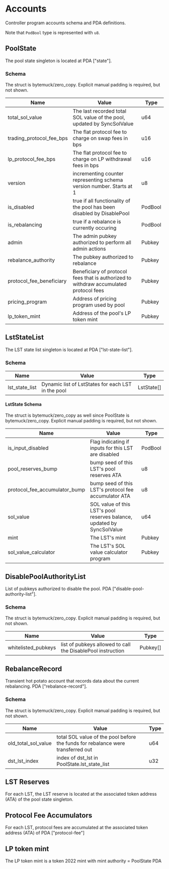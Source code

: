 # Accounts

Controller program accounts schema and PDA definitions.

Note that `PodBool` type is represented with `u8`.

## PoolState

The pool state singleton is located at PDA ["state"].

### Schema

The struct is bytemuck/zero_copy. Explicit manual padding is required, but not shown.

| Name                     | Value                                                                                 | Type    |
| ------------------------ | ------------------------------------------------------------------------------------- | ------- |
| total_sol_value          | The last recorded total SOL value of the pool, updated by SyncSolValue                | u64     |
| trading_protocol_fee_bps | The flat protocol fee to charge on swap fees in bps                                   | u16     |
| lp_protocol_fee_bps      | The flat protocol fee to charge on LP withdrawal fees in bps                          | u16     |
| version                  | incrementing counter representing schema version number. Starts at 1                  | u8      |
| is_disabled              | true if all functionality of the pool has been disabled by DisablePool                | PodBool |
| is_rebalancing           | true if a rebalance is currently occuring                                             | PodBool |
| admin                    | The admin pubkey authorized to perform all admin actions                              | Pubkey  |
| rebalance_authority      | The pubkey authorized to rebalance                                                    | Pubkey  |
| protocol_fee_beneficiary | Beneficiary of protocol fees that is authorized to withdraw accumulated protocol fees | Pubkey  |
| pricing_program          | Address of pricing program used by pool                                               | Pubkey  |
| lp_token_mint            | Address of the pool's LP token mint                                                   | Pubkey  |

## LstStateList

The LST state list singleton is located at PDA ["lst-state-list"].

### Schema

| Name           | Value                                              | Type       |
| -------------- | -------------------------------------------------- | ---------- |
| lst_state_list | Dynamic list of LstStates for each LST in the pool | LstState[] |

#### LstState Schema

The struct is bytemuck/zero_copy as well since PoolState is bytemuck/zero_copy. Explicit manual padding is required, but not shown.

| Name                          | Value                                                                  | Type    |
| ----------------------------- | ---------------------------------------------------------------------- | ------- |
| is_input_disabled             | Flag indicating if inputs for this LST are disabled                    | PodBool |
| pool_reserves_bump            | bump seed of this LST's pool reserves ATA                              | u8      |
| protocol_fee_accumulator_bump | bump seed of this LST's protocol fee accumulator ATA                   | u8      |
| sol_value                     | SOL value of this LST's pool reserves balance, updated by SyncSolValue | u64     |
| mint                          | The LST's mint                                                         | Pubkey  |
| sol_value_calculator          | The LST's SOL value calculator program                                 | Pubkey  |

## DisablePoolAuthorityList

List of pubkeys authorized to disable the pool. PDA ["disable-pool-authority-list"].

### Schema

The struct is bytemuck/zero_copy. Explicit manual padding is required, but not shown.

| Name                | Value                                                       | Type     |
| ------------------- | ----------------------------------------------------------- | -------- |
| whitelisted_pubkeys | list of pubkeys allowed to call the DisablePool instruction | Pubkey[] |

## RebalanceRecord

Transient hot potato account that records data about the current rebalancing. PDA ["rebalance-record"].

### Schema

The struct is bytemuck/zero_copy. Explicit manual padding is required, but not shown.

| Name                | Value                                                                           | Type |
| ------------------- | ------------------------------------------------------------------------------- | ---- |
| old_total_sol_value | total SOL value of the pool before the funds for rebalance were transferred out | u64  |
| dst_lst_index       | index of dst_lst in PoolState.lst_state_list                                    | u32  |

## LST Reserves

For each LST, the LST reserve is located at the associated token address (ATA) of the pool state singleton.

## Protocol Fee Accumulators

For each LST, protocol fees are accumulated at the associated token address (ATA) of PDA ["protocol-fee"]

## LP token mint

The LP token mint is a token 2022 mint with mint authority = PoolState PDA
